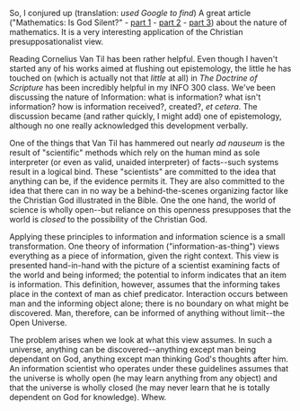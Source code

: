 <p>So, I conjured up (translation: <i>used Google to find</i>) A great article ("Mathematics: Is God Silent?" - <a href="http://freebooks.entrewave.com/freebooks/docs/26ea_43e.htm">part 1</a> - <a href="http://freebooks.entrewave.com/freebooks/docs/26ee_43e.htm">part 2</a> - <a href="http://freebooks.entrewave.com/freebooks/docs/26f2_43e.htm">part 3</a>) about the nature of mathematics.  It is a very interesting application of the Christian presupposationalist view.</p>
<p>Reading Cornelius Van Til has been rather helpful.  Even though I haven't started any of his works aimed at flushing out epistemology, the little he has touched on (which is actually not that <i>little</i> at all) in <em>The Doctrine of Scripture</em> has been incredibly helpful in my INFO 300 class.  We've been discussing the nature of Information: what is information? what isn't information? how is information received?, created?, <i>et cetera</i>.  The discussion became (and rather quickly, I might add) one of epistemology, although no one really acknowledged this development verbally.</p>
<p>One of the things that Van Til has hammered out nearly <i>ad nauseum</i> is the result of "scientific" methods which rely on the human mind as sole interpreter (or even as valid, unaided interpreter) of facts--such systems result in a logical bind.  These "scientists" are committed to the idea that anything can be, if the evidence permits it.  They are also committed to the idea that there can in no way be a behind-the-scenes organizing factor like the Christian God illustrated in the Bible.  One the one hand, the world of science is wholly open--but reliance on this openness presupposes that the world is <i>closed</i> to the possibility of the Christian God.
</p>
<p>Applying these principles to information and information science is a small transformation.  One theory of information ("information-as-thing") views everything as a piece of information, given the right context.  This view is presented hand-in-hand with the picture of a scientist examining facts of the world and being informed; the potential to inform indicates that an item is information.  This definition, however, assumes that the informing takes place in the context of man as chief predicator.  Interaction occurs between man and the informing object alone; there is no boundary on what might be discovered.  Man, therefore, can be informed of anything without limit--the Open Universe.
</p>
<p>The problem arises when we look at what this view assumes.  In such a universe, anything can be discovered--anything except man being dependant on God, anything except man thinking God's thoughts after him.  An information scientist who operates under these guidelines assumes that the universe is wholly open (he may learn anything from any object) and that the universe is wholly closed (he may never learn that he is totally dependent on God for knowledge).  Whew.
</p>